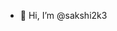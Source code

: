 - 👋 Hi, I’m @sakshi2k3


<!---
sakshi2k3/sakshi2k3 is a ✨ special ✨ repository because its `README.md` (this file) appears on your GitHub profile.
You can click the Preview link to take a look at your changes.
--->
